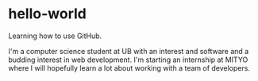 # hello-world
Learning how to use GitHub.

I'm a computer science student at UB with an interest and software and
a budding interest in web development. I'm starting an internship at MITYO
where I will hopefully learn a lot about working with a team of developers.
